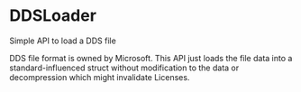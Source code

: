 # DDSLoader
Simple API to load a DDS file

DDS file format is owned by Microsoft. This API just loads the file data into a standard-influenced struct without modification to the data or decompression which might invalidate Licenses.
